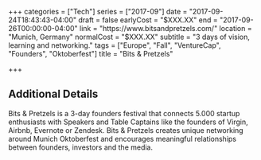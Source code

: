 +++
categories = ["Tech"]
series = ["2017-09"]
date = "2017-09-24T18:43:43-04:00"
draft = false
earlyCost = "$XXX.XX"
end = "2017-09-26T00:00:00-04:00"
link = "https://www.bitsandpretzels.com/"
location = "Munich, Germany"
normalCost = "$XXX.XX"
subtitle = "3 days of vision, learning and networking."
tags = ["Europe", "Fall", "VentureCap", "Founders", "Oktoberfest"]
title = "Bits & Pretzels"

+++
<!--more-->

## Additional Details

Bits & Pretzels is a 3-day founders festival that connects 5.000 startup enthusiasts with Speakers and Table Captains like the founders of Virgin, Airbnb, Evernote or Zendesk. Bits & Pretzels creates unique networking around Munich Oktoberfest and encourages meaningful relationships between founders, investors and the media.
